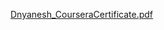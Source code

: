 [Dnyanesh_CourseraCertificate.pdf](https://github.com/user-attachments/files/20716111/Dnyanesh_CourseraCertificate.pdf)
